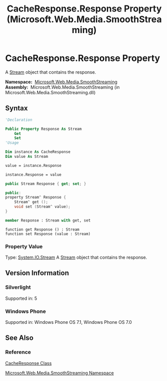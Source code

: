 ﻿---
title: CacheResponse.Response Property (Microsoft.Web.Media.SmoothStreaming)
TOCTitle: Response Property
ms:assetid: P:Microsoft.Web.Media.SmoothStreaming.CacheResponse.Response
ms:mtpsurl: https://msdn.microsoft.com/en-us/library/microsoft.web.media.smoothstreaming.cacheresponse.response(v=VS.95)
ms:contentKeyID: 46307745
ms.date: 05/31/2012
mtps_version: v=VS.95
f1_keywords:
- Microsoft.Web.Media.SmoothStreaming.CacheResponse.get_Response
- Microsoft.Web.Media.SmoothStreaming.CacheResponse.Response
- Microsoft.Web.Media.SmoothStreaming.CacheResponse.set_Response
dev_langs:
- csharp
- jscript
- vb
- FSharp
- cpp
api_location:
- Microsoft.Web.Media.SmoothStreaming.dll
api_name:
- Microsoft.Web.Media.SmoothStreaming.CacheResponse.get_Response
- Microsoft.Web.Media.SmoothStreaming.CacheResponse.set_Response
- Microsoft.Web.Media.SmoothStreaming.CacheResponse.Response
api_type:
- Managed
topic_type:
- apiref
- kbSyntax
product_family_name: VS
ROBOTS: INDEX,FOLLOW
---

# CacheResponse.Response Property

A [Stream](https://msdn.microsoft.com/library/8f86tw9e\(v=vs.95\)) object that contains the response.

**Namespace:**  [Microsoft.Web.Media.SmoothStreaming](microsoft-web-media-smoothstreaming-namespace_1.md)  
**Assembly:**  Microsoft.Web.Media.SmoothStreaming (in Microsoft.Web.Media.SmoothStreaming.dll)

## Syntax

```vb
'Declaration

Public Property Response As Stream
    Get
    Set
'Usage

Dim instance As CacheResponse
Dim value As Stream

value = instance.Response

instance.Response = value
```

```csharp
public Stream Response { get; set; }
```

```cpp
public:
property Stream^ Response {
    Stream^ get ();
    void set (Stream^ value);
}
```

``` fsharp
member Response : Stream with get, set
```

```jscript
function get Response () : Stream
function set Response (value : Stream)
```

### Property Value

Type: [System.IO.Stream](https://msdn.microsoft.com/library/8f86tw9e\(v=vs.95\))  
A [Stream](https://msdn.microsoft.com/library/8f86tw9e\(v=vs.95\)) object that contains the response.

## Version Information

### Silverlight

Supported in: 5  

### Windows Phone

Supported in: Windows Phone OS 7.1, Windows Phone OS 7.0  

## See Also

### Reference

[CacheResponse Class](cacheresponse-class-microsoft-web-media-smoothstreaming_1.md)

[Microsoft.Web.Media.SmoothStreaming Namespace](microsoft-web-media-smoothstreaming-namespace_1.md)

